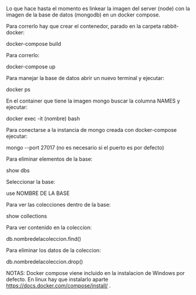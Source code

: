 Lo que hace hasta el momento es linkear la imagen del server (node) con la imagen de la base de datos (mongodb) en un docker compose.

Para correrlo hay que crear el contenedor, parado en la carpeta rabbit-docker:

docker-compose build

Para correrlo:

docker-compose up

Para manejar la base de datos abrir un nuevo terminal y ejecutar:

docker ps

En el container que tiene la imagen mongo buscar la columna NAMES y ejecutar:

docker exec -it (nombre) bash

Para conectarse a la instancia de mongo creada con docker-compose ejecutar:

mongo --port 27017 (no es necesario si el puerto es por defecto)

Para eliminar elementos de la base:

show dbs

Seleccionar la base:

use NOMBRE DE LA BASE

Para ver las colecciones dentro de la base:

show collections

Para ver contenido en la coleccion:

db.nombredelacoleccion.find()

Para eliminar los datos de la coleccion:

db.nombredelacoleccion.drop()

NOTAS: Docker compose viene incluido en la instalacion de Windows por defecto. En linux hay que instalarlo aparte https://docs.docker.com/compose/install/ .